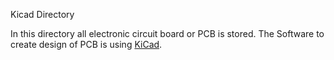 Kicad Directory

In this directory all electronic circuit board or PCB is stored.
The Software to create design of PCB is using [KiCad](http://www.kicad-pcb.org/). 
